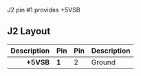 J2 pin #1 provides +5VSB

## J2 Layout

| Description | Pin | Pin | Description|
|------------:|-----|-----|:-----------|
|  **+5VSB**  |**1**|  2  |   Ground   |

